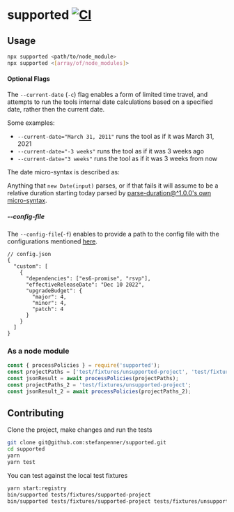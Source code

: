 
# supported [![CI](https://github.com/stefanpenner/supported/workflows/CI/badge.svg)](https://github.com/stefanpenner/supported/actions/workflows/ci.yml)

## Usage

```sh
npx supported <path/to/node_module>
npx supported <[array/of/node_modules]>
```

#### Optional Flags

The `--current-date` (`-c`) flag enables a form of limited time travel, and attempts to run
the tools internal date calculations based on a specified date, rather then the
current date.

Some examples:

* `--current-date="March 31, 2011"` runs the tool as if it was March 31, 2021
* `--current-date="-3 weeks"` runs the tool as if it was 3 weeks ago
* `--current-date="3 weeks"` runs the tool as if it was 3 weeks from now

The date micro-syntax is described as:

Anything that `new Date(input)` parses, or if that fails it will assume to be a
relative duration starting today parsed by
[parse-duration@^1.0.0's own micro-syntax](https://github.com/jkroso/parse-duration#available-unit-types-are).

##### --config-file
The `--config-file`(`-f`) enables to provide a path to the config file with the configurations mentioned [here](./CONFIGURATION.md).
```
// config.json
{
  "custom": [
    {
      "dependencies": ["es6-promise", "rsvp"],
      "effectiveReleaseDate": "Dec 10 2022",
      "upgradeBudget": {
        "major": 4,
        "minor": 4,
        "patch": 4
      }
    }
  ]
}
```
### As a node module


```js
const { processPolicies } = require('supported');
const projectPaths = ['test/fixtures/unsupported-project', 'test/fixtures/supported-project' ];
const jsonResult = await processPolicies(projectPaths);
const projectPaths_2 = 'test/fixtures/unsupported-project';
const jsonResult_2 = await processPolicies(projectPaths_2);
```

## Contributing

Clone the project, make changes and run the tests
```bash
git clone git@github.com:stefanpenner/supported.git
cd supported
yarn
yarn test
```
You can test against the local test fixtures
```bash
yarn start:registry
bin/supported tests/fixtures/supported-project
bin/supported tests/fixtures/supported-project tests/fixtures/unsupported-project
```
